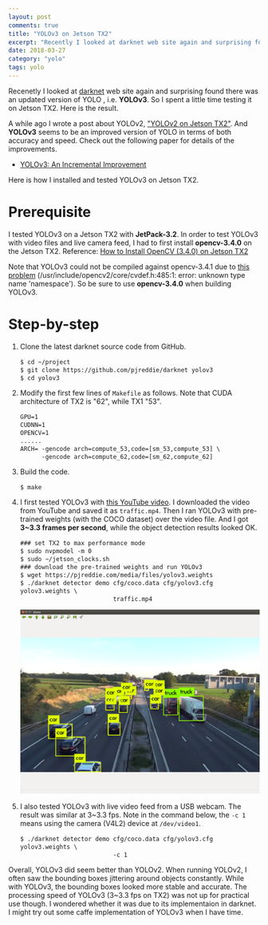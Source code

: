 ```yaml
---
layout: post
comments: true
title: "YOLOv3 on Jetson TX2"
excerpt: "Recently I looked at darknet web site again and surprising found there was an updated version of YOLO , i.e. YOLOv3. So I spent a little time testing it on Jetson TX2. Here is the result."
date: 2018-03-27
category: "yolo"
tags: yolo
---
```


Recenetly I looked at [darknet](https://pjreddie.com/darknet/yolo/) web site again and surprising found there was an updated version of YOLO , i.e. **YOLOv3**. So I spent a little time testing it on Jetson TX2. Here is the result.

A while ago I wrote a post about YOLOv2, ["YOLOv2 on Jetson TX2"](https://jkjung-avt.github.io/yolov2/). And **YOLOv3** seems to be an improved version of YOLO in terms of both accuracy and speed. Check out the following paper for details of the improvements.

* [YOLOv3: An Incremental Improvement](https://pjreddie.com/media/files/papers/YOLOv3.pdf)

Here is how I installed and tested YOLOv3 on Jetson TX2.

# Prerequisite

I tested YOLOv3 on a Jetson TX2 with **JetPack-3.2**. In order to test YOLOv3 with video files and live camera feed, I had to first install **opencv-3.4.0** on the Jetson TX2. Reference: [How to Install OpenCV (3.4.0) on Jetson TX2](https://jkjung-avt.github.io/opencv3-on-tx2/)

Note that YOLOv3 could not be compiled against opencv-3.4.1 due to [this problem](https://github.com/opencv/opencv/issues/10963) (/usr/include/opencv2/core/cvdef.h:485:1: error: unknown type name 'namespace'). So be sure to use **opencv-3.4.0** when building YOLOv3.

# Step-by-step

1. Clone the latest darknet source code from GitHub.

   ```shell
   $ cd ~/project 
   $ git clone https://github.com/pjreddie/darknet yolov3
   $ cd yolov3
   ```

2. Modify the first few lines of `Makefile` as follows. Note that CUDA architecture of TX2 is "62", while TX1 "53".

   ```
   GPU=1
   CUDNN=1
   OPENCV=1
   ......
   ARCH= -gencode arch=compute_53,code=[sm_53,compute_53] \
         -gencode arch=compute_62,code=[sm_62,compute_62]
   ```

3. Build the code.

   ```shell
   $ make
   ```

4. I first tested YOLOv3 with [this YouTube video](https://youtu.be/wqctLW0Hb_0). I downloaded the video from YouTube and saved it as `traffic.mp4`. Then I ran YOLOv3 with pre-trained weights (with the COCO dataset) over the video file. And I got **3~3.3 frames per second**, while the object detection results looked OK.

   ```shell
   ### set TX2 to max performance mode
   $ sudo nvpmodel -m 0
   $ sudo ~/jetson_clocks.sh
   ### download the pre-trained weights and run YOLOv3
   $ wget https://pjreddie.com/media/files/yolov3.weights
   $ ./darknet detector demo cfg/coco.data cfg/yolov3.cfg yolov3.weights \
                             traffic.mp4
   ```

   ![yolov3 testing screenshot](/assets/2018-03-27-yolov3/yolov3-test.png)

5. I also tested YOLOv3 with live video feed from a USB webcam. The result was similar at 3~3.3 fps. Note in the command below, the `-c 1` means using the camera (V4L2) device at `/dev/video1`.

   ```shell
   $ ./darknet detector demo cfg/coco.data cfg/yolov3.cfg yolov3.weights \
                             -c 1
   ```

Overall, YOLOv3 did seem better than YOLOv2. When running YOLOv2, I often saw the bounding boxes jittering around objects constantly. While with YOLOv3, the bounding boxes looked more stable and accurate. The processing speed of YOLOv3 (3~3.3 fps on TX2) was not up for practical use though. I wondered whether it was due to its implementaion in darknet. I might try out some caffe implementation of YOLOv3 when I have time.
